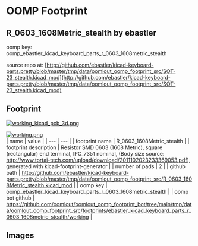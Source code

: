 # OOMP Footprint  
## R_0603_1608Metric_stealth  by ebastler  
  
oomp key: oomp_ebastler_kicad_keyboard_parts_r_0603_1608metric_stealth  
  
source repo at: [http://github.com/ebastler/kicad-keyboard-parts.pretty/blob/master/tmp/data/oomlout_oomp_footprint_src/SOT-23_stealth.kicad_mod](http://github.com/ebastler/kicad-keyboard-parts.pretty/blob/master/tmp/data/oomlout_oomp_footprint_src/SOT-23_stealth.kicad_mod)  
## Footprint  
  
[![working_kicad_pcb_3d.png](working_kicad_pcb_3d_600.png)](working_kicad_pcb_3d.png)  
  
[![working.png](working_600.png)](working.png)  
| name | value | 
| --- | --- | 
| footprint name | R_0603_1608Metric_stealth | 
| footprint description | Resistor SMD 0603 (1608 Metric), square (rectangular) end terminal, IPC_7351 nominal, (Body size source: http://www.tortai-tech.com/upload/download/2011102023233369053.pdf), generated with kicad-footprint-generator | 
| number of pads | 2 | 
| github path | http://github.com/ebastler/kicad-keyboard-parts.pretty/blob/master/tmp/data/oomlout_oomp_footprint_src/R_0603_1608Metric_stealth.kicad_mod | 
| oomp key | oomp_ebastler_kicad_keyboard_parts_r_0603_1608metric_stealth | 
| oomp bot github | https://github.com/oomlout/oomlout_oomp_footprint_bot/tree/main/tmp/data/oomlout_oomp_footprint_src/footprints/ebastler_kicad_keyboard_parts_r_0603_1608metric_stealth/working | 
## Images  
